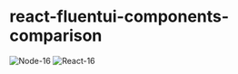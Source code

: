 # react-fluentui-components-comparison

![Node-16](https://img.shields.io/badge/Node-16-green)
![React-16](https://img.shields.io/badge/React-16-green)
